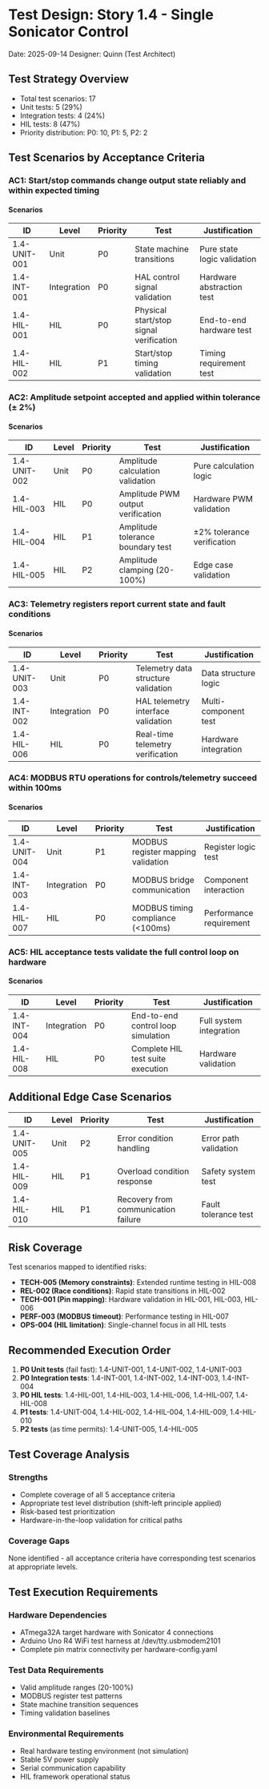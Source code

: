 # Test Design: Story 1.4 - Single Sonicator Control

Date: 2025-09-14
Designer: Quinn (Test Architect)

## Test Strategy Overview

- Total test scenarios: 17
- Unit tests: 5 (29%)
- Integration tests: 4 (24%) 
- HIL tests: 8 (47%)
- Priority distribution: P0: 10, P1: 5, P2: 2

## Test Scenarios by Acceptance Criteria

### AC1: Start/stop commands change output state reliably and within expected timing

#### Scenarios

| ID           | Level       | Priority | Test                                    | Justification              |
|--------------|-------------|---------|-----------------------------------------|----------------------------|
| 1.4-UNIT-001 | Unit        | P0      | State machine transitions               | Pure state logic validation|
| 1.4-INT-001  | Integration | P0      | HAL control signal validation           | Hardware abstraction test  |
| 1.4-HIL-001  | HIL         | P0      | Physical start/stop signal verification | End-to-end hardware test   |
| 1.4-HIL-002  | HIL         | P1      | Start/stop timing validation            | Timing requirement test    |

### AC2: Amplitude setpoint accepted and applied within tolerance (± 2%)

#### Scenarios

| ID           | Level       | Priority | Test                              | Justification              |
|--------------|-------------|---------|-----------------------------------|----------------------------|
| 1.4-UNIT-002 | Unit        | P0      | Amplitude calculation validation   | Pure calculation logic     |
| 1.4-HIL-003  | HIL         | P0      | Amplitude PWM output verification  | Hardware PWM validation    |
| 1.4-HIL-004  | HIL         | P1      | Amplitude tolerance boundary test  | ±2% tolerance verification |
| 1.4-HIL-005  | HIL         | P2      | Amplitude clamping (20-100%)      | Edge case validation       |

### AC3: Telemetry registers report current state and fault conditions

#### Scenarios

| ID           | Level       | Priority | Test                                 | Justification           |
|--------------|-------------|---------|--------------------------------------|-------------------------|
| 1.4-UNIT-003 | Unit        | P0      | Telemetry data structure validation  | Data structure logic    |
| 1.4-INT-002  | Integration | P0      | HAL telemetry interface validation   | Multi-component test    |
| 1.4-HIL-006  | HIL         | P0      | Real-time telemetry verification     | Hardware integration    |

### AC4: MODBUS RTU operations for controls/telemetry succeed within 100ms

#### Scenarios

| ID           | Level       | Priority | Test                                  | Justification          |
|--------------|-------------|---------|---------------------------------------|------------------------|
| 1.4-UNIT-004 | Unit        | P1      | MODBUS register mapping validation    | Register logic test    |
| 1.4-INT-003  | Integration | P0      | MODBUS bridge communication           | Component interaction  |
| 1.4-HIL-007  | HIL         | P0      | MODBUS timing compliance (<100ms)     | Performance requirement|

### AC5: HIL acceptance tests validate the full control loop on hardware

#### Scenarios

| ID           | Level       | Priority | Test                                    | Justification            |
|--------------|-------------|---------|-----------------------------------------|--------------------------|
| 1.4-INT-004  | Integration | P0      | End-to-end control loop simulation     | Full system integration  |
| 1.4-HIL-008  | HIL         | P0      | Complete HIL test suite execution      | Hardware validation      |

## Additional Edge Case Scenarios

| ID           | Level       | Priority | Test                                  | Justification           |
|--------------|-------------|---------|---------------------------------------|-------------------------|
| 1.4-UNIT-005 | Unit        | P2      | Error condition handling              | Error path validation   |
| 1.4-HIL-009  | HIL         | P1      | Overload condition response           | Safety system test      |
| 1.4-HIL-010  | HIL         | P1      | Recovery from communication failure   | Fault tolerance test    |

## Risk Coverage

Test scenarios mapped to identified risks:
- **TECH-005 (Memory constraints)**: Extended runtime testing in HIL-008
- **REL-002 (Race conditions)**: Rapid state transitions in HIL-002
- **TECH-001 (Pin mapping)**: Hardware validation in HIL-001, HIL-003, HIL-006
- **PERF-003 (MODBUS timeout)**: Performance testing in HIL-007
- **OPS-004 (HIL limitation)**: Single-channel focus in all HIL tests

## Recommended Execution Order

1. **P0 Unit tests** (fail fast): 1.4-UNIT-001, 1.4-UNIT-002, 1.4-UNIT-003
2. **P0 Integration tests**: 1.4-INT-001, 1.4-INT-002, 1.4-INT-003, 1.4-INT-004  
3. **P0 HIL tests**: 1.4-HIL-001, 1.4-HIL-003, 1.4-HIL-006, 1.4-HIL-007, 1.4-HIL-008
4. **P1 tests**: 1.4-UNIT-004, 1.4-HIL-002, 1.4-HIL-004, 1.4-HIL-009, 1.4-HIL-010
5. **P2 tests** (as time permits): 1.4-UNIT-005, 1.4-HIL-005

## Test Coverage Analysis

### Strengths
- Complete coverage of all 5 acceptance criteria
- Appropriate test level distribution (shift-left principle applied)
- Risk-based test prioritization
- Hardware-in-the-loop validation for critical paths

### Coverage Gaps
None identified - all acceptance criteria have corresponding test scenarios at appropriate levels.

## Test Execution Requirements

### Hardware Dependencies
- ATmega32A target hardware with Sonicator 4 connections
- Arduino Uno R4 WiFi test harness at /dev/tty.usbmodem2101
- Complete pin matrix connectivity per hardware-config.yaml

### Test Data Requirements
- Valid amplitude ranges (20-100%)
- MODBUS register test patterns
- State machine transition sequences
- Timing validation baselines

### Environmental Requirements
- Real hardware testing environment (not simulation)
- Stable 5V power supply
- Serial communication capability
- HIL framework operational status